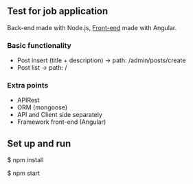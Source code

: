 ## Test for job application

Back-end made with Node.js, [Front-end](https://github.com/fedechiappero/job-test-frontend) made with Angular.

### Basic functionality

+ Post insert (title + description) -> path: /admin/posts/create
+ Post list                         -> path: /

### Extra points

+ APIRest
+ ORM (mongoose)
+ API and Client side separately
+ Framework front-end (Angular)

## Set up and run

$ npm install

$ npm start
